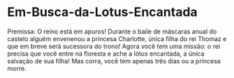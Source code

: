 # Em-Busca-da-Lotus-Encantada
Premissa: O reino está em apuros! Durante o baile de máscaras anual do castelo alguém envenenou a princesa Charlotte, única filha do rei Thomaz e que em breve será sucessora do trono! Agora você tem uma missão: o rei precisa que você entre na floresta e ache a lótus encantada, a única salvação de sua filha! Mas corra, você tem apenas três dias ou a princesa morre.
